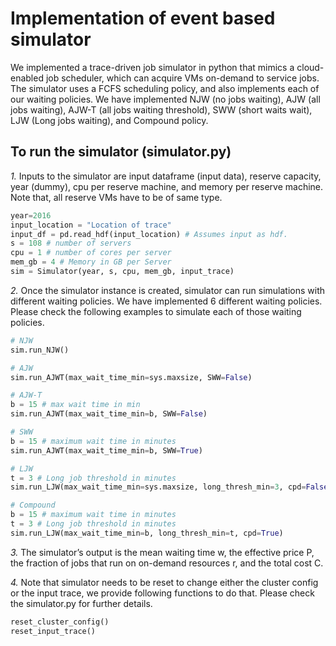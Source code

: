 # Implementation of event based simulator

We implemented a trace-driven job simulator in python that mimics a cloud-enabled job scheduler, which can acquire VMs on-demand to service jobs. The simulator uses a FCFS scheduling policy, and also implements each of our waiting policies. We have implemented NJW (no jobs waiting), AJW (all jobs waiting), AJW-T (all jobs waiting threshold), SWW (short waits wait), LJW (Long jobs waiting), and Compound policy. 

## To run the simulator (simulator.py)

*1.* Inputs to the simulator are input dataframe (input data), reserve capacity, year (dummy), cpu per reserve machine, and memory per reserve machine. Note that, all reserve VMs have to be of same type.

```python
year=2016
input_location = "Location of trace"
input_df = pd.read_hdf(input_location) # Assumes input as hdf.
s = 108 # number of servers
cpu = 1 # number of cores per server
mem_gb = 4 # Memory in GB per Server
sim = Simulator(year, s, cpu, mem_gb, input_trace)
```

*2.* Once the simulator instance is created, simulator can run simulations with different waiting policies. We have implemented 6 different waiting policies. Please check the following examples to simulate each of those waiting policies.

```Python
# NJW
sim.run_NJW()

# AJW
sim.run_AJWT(max_wait_time_min=sys.maxsize, SWW=False)

# AJW-T
b = 15 # max wait time in min
sim.run_AJWT(max_wait_time_min=b, SWW=False)

# SWW
b = 15 # maximum wait time in minutes
sim.run_AJWT(max_wait_time_min=b, SWW=True)

# LJW
t = 3 # Long job threshold in minutes
sim.run_LJW(max_wait_time_min=sys.maxsize, long_thresh_min=3, cpd=False)

# Compound
b = 15 # maximum wait time in minutes
t = 3 # Long job threshold in minutes
sim.run_LJW(max_wait_time_min=b, long_thresh_min=t, cpd=True)
```

*3.* The simulator’s output is the mean waiting time w, the effective price P, the fraction of jobs that run on on-demand resources r, and the total cost C.

*4.* Note that simulator needs to be reset to change either the cluster config or the input trace, we provide following functions to do that. Please check the simulator.py for further details.

```python
reset_cluster_config()
reset_input_trace()
```
